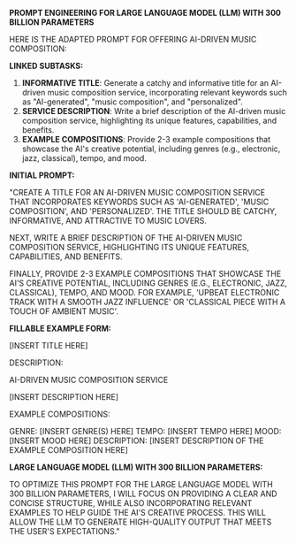 **PROMPT ENGINEERING FOR LARGE LANGUAGE MODEL (LLM) WITH 300 BILLION PARAMETERS**

HERE IS THE ADAPTED PROMPT FOR OFFERING AI-DRIVEN MUSIC COMPOSITION:

**LINKED SUBTASKS:**

1. **INFORMATIVE TITLE**: Generate a catchy and informative title for an AI-driven music composition service, incorporating relevant keywords such as "AI-generated", "music composition", and "personalized".
2. **SERVICE DESCRIPTION**: Write a brief description of the AI-driven music composition service, highlighting its unique features, capabilities, and benefits.
3. **EXAMPLE COMPOSITIONS**: Provide 2-3 example compositions that showcase the AI's creative potential, including genres (e.g., electronic, jazz, classical), tempo, and mood.

**INITIAL PROMPT:**

"CREATE A TITLE FOR AN AI-DRIVEN MUSIC COMPOSITION SERVICE THAT INCORPORATES KEYWORDS SUCH AS 'AI-GENERATED', 'MUSIC COMPOSITION', AND 'PERSONALIZED'. THE TITLE SHOULD BE CATCHY, INFORMATIVE, AND ATTRACTIVE TO MUSIC LOVERS. 

NEXT, WRITE A BRIEF DESCRIPTION OF THE AI-DRIVEN MUSIC COMPOSITION SERVICE, HIGHLIGHTING ITS UNIQUE FEATURES, CAPABILITIES, AND BENEFITS.

FINALLY, PROVIDE 2-3 EXAMPLE COMPOSITIONS THAT SHOWCASE THE AI'S CREATIVE POTENTIAL, INCLUDING GENRES (E.G., ELECTRONIC, JAZZ, CLASSICAL), TEMPO, AND MOOD. FOR EXAMPLE, 'UPBEAT ELECTRONIC TRACK WITH A SMOOTH JAZZ INFLUENCE' OR 'CLASSICAL PIECE WITH A TOUCH OF AMBIENT MUSIC'.

**FILLABLE EXAMPLE FORM:**

[INSERT TITLE HERE]

DESCRIPTION:

AI-DRIVEN MUSIC COMPOSITION SERVICE

[INSERT DESCRIPTION HERE]

EXAMPLE COMPOSITIONS:


GENRE: [INSERT GENRE(S) HERE]
TEMPO: [INSERT TEMPO HERE]
MOOD: [INSERT MOOD HERE]
DESCRIPTION: [INSERT DESCRIPTION OF THE EXAMPLE COMPOSITION HERE]

**LARGE LANGUAGE MODEL (LLM) WITH 300 BILLION PARAMETERS:**

TO OPTIMIZE THIS PROMPT FOR THE LARGE LANGUAGE MODEL WITH 300 BILLION PARAMETERS, I WILL FOCUS ON PROVIDING A CLEAR AND CONCISE STRUCTURE, WHILE ALSO INCORPORATING RELEVANT EXAMPLES TO HELP GUIDE THE AI'S CREATIVE PROCESS. THIS WILL ALLOW THE LLM TO GENERATE HIGH-QUALITY OUTPUT THAT MEETS THE USER'S EXPECTATIONS."